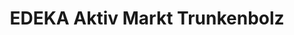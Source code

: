 ---
title: "EDEKA Aktiv Markt Trunkenbolz"
url: /schwanau/edeka-aktiv-markt-trunkenbolz/
shop: Supermarkt
---